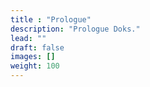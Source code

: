 ```yaml
---
title : "Prologue"
description: "Prologue Doks."
lead: ""
draft: false
images: []
weight: 100
---
```

